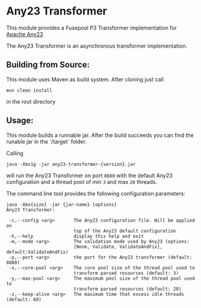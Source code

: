 Any23 Transformer
=================

This module provides a Fusepool P3 Transformer implementation for 
[Apache Any23](http://any23.apache.org)

The Any23 Transformer is an asynchronous transformer implementation.

Building from Source:
---------------------

This module uses Maven as build system. After cloning just call

    mvn clean install

in the root directory


Usage:
-----

This module builds a runnable jar. After the build succeeds you can find the
runable jar in the ´/target´ folder.

Calling

    java -Xmx1g -jar any23-transformer-{version}.jar

will run the Any23 Transformer on port `8080` with the default Any23 configuration
and a thread pool of min `3` and max `20` threads.

The command line tool provides the following configuration parameters:

    java -Xmx{size} -jar {jar-name} [options]
    Any23 Transformer:
    
     -c,--config <arg>       The Any23 configuration file. Will be applied on
                             top of the Any23 default configuration
     -h,--help               display this help and exit
     -m,--mode <arg>         The validation mode used by Any23 (options:
                             [None, Validate, ValidateAndFix], default:ValidateAndFix)
     -p,--port <arg>         the port for the Any23 transformer (default: 8080)
     -x,--core-pool <arg>    The core pool size of the thread pool used to
                             transform parsed resources (default: 3)
     -y,--max-pool <arg>     The maximum pool size of the thread pool used to
                             transform parsed resources (default: 20)
     -z,--keep-alive <arg>   The maximum time that excess idle threads (default: 60)


